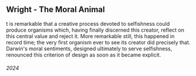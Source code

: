 ## Wright - The Moral Animal

t is remarkable that a creative process devoted to selfishness could produce organisms which, having finally discerned this creator, reflect on this central value and reject it.
More remarkable still, this happened in record time; the very first organism ever to see its creator did precisely that.
Darwin's moral sentiments, designed ultimately to serve selfishness, renounced this criterion of design as soon as it became explicit.


###### 2024